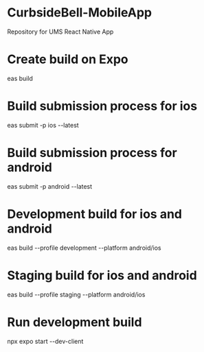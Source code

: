 # CurbsideBell-MobileApp

Repository for UMS React Native App

# Create build on Expo

eas build

# Build submission process for ios

eas submit -p ios --latest

# Build submission process for android

eas submit -p android --latest

# Development build for ios and android

eas build --profile development --platform android/ios

# Staging build for ios and android

eas build --profile staging --platform android/ios

# Run development build

npx expo start --dev-client
